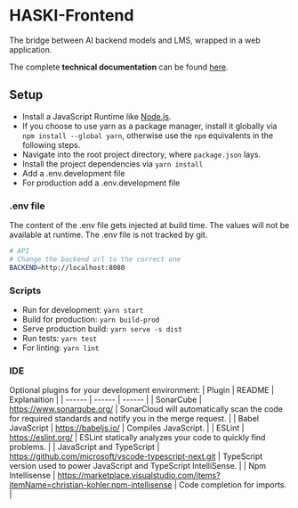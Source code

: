 # HASKI-Frontend

The bridge between AI backend models and LMS, wrapped in a web application.

The complete **technical documentation** can be found [here](Modules).

## Setup

- Install a JavaScript Runtime like [Node.js](https://nodejs.org/).
- If you choose to use yarn as a package manager, install it globally via `npm install --global yarn`, otherwise use the `npm` equivalents in the following steps.
- Navigate into the root project directory, where `package.json` lays.
- Install the project dependencies via `yarn install`
- Add a .env.development file
- For production add a .env.development file

### .env file

The content of the .env file gets injected at build time. The values will not be available at runtime. The .env file is not tracked by git.

```sh
# API
# Change the backend url to the correct one
BACKEND=http://localhost:8080
```

### Scripts

- Run for development: `yarn start`
- Build for production: `yarn build-prod`
- Serve production build: `yarn serve -s dist`
- Run tests: `yarn test`
- For linting: `yarn lint`

### IDE

Optional plugins for your development environment:
| Plugin | README | Explanaition |
| ------ | ------ | ------ |
| SonarCube | https://www.sonarqube.org/ | SonarCloud will automatically scan the code for required standards and notify you in the merge request. |
| Babel JavaScript | https://babeljs.io/ | Compiles JavaScript. |
| ESLint | https://eslint.org/ | ESLint statically analyzes your code to quickly find problems. |
| JavaScript and TypeScript | https://github.com/microsoft/vscode-typescript-next.git | TypeScript version used to power JavaScript and TypeScript IntelliSense. |
| Npm Intellisense | https://marketplace.visualstudio.com/items?itemName=christian-kohler.npm-intellisense | Code completion for imports. |
